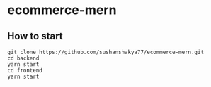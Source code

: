 # ecommerce-mern

## How to start

 ```
 git clone https://github.com/sushanshakya77/ecommerce-mern.git
 cd backend
 yarn start
 cd frontend 
 yarn start
 ```

